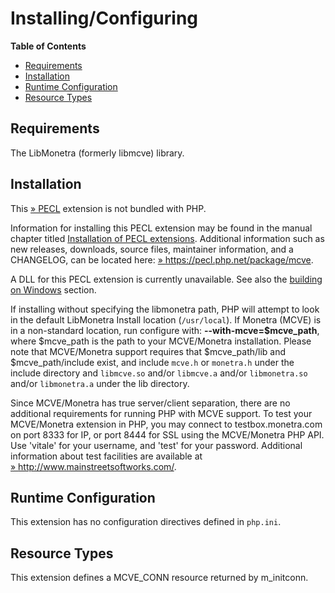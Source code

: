 Installing/Configuring
======================

**Table of Contents**

-   [Requirements](/mcve/setup.html#Requirements)
-   [Installation](/mcve/setup.html#Installation)
-   [Runtime Configuration](/mcve/setup.html#Runtime%20Configuration)
-   [Resource Types](/mcve/setup.html#Resource%20Types)

Requirements
------------

The LibMonetra (formerly libmcve) library.

Installation
------------

This <a href="https://pecl.php.net/" class="link external">» PECL</a>
extension is not bundled with PHP.

Information for installing this PECL extension may be found in the
manual chapter titled
<a href="/install/pecl.html" class="link">Installation of PECL extensions</a>.
Additional information such as new releases, downloads, source files,
maintainer information, and a CHANGELOG, can be located here:
<a href="https://pecl.php.net/package/mcve" class="link external">» https://pecl.php.net/package/mcve</a>.

A DLL for this PECL extension is currently unavailable. See also the
<a href="/install/windows/legacy/index.html#install.windows.legacy.building" class="link">building on Windows</a>
section.

If installing without specifying the libmonetra path, PHP will attempt
to look in the default LibMonetra Install location (`/usr/local`). If
Monetra (MCVE) is in a non-standard location, run configure with:
**--with-mcve=$mcve\_path**, where $mcve\_path is the path to your
MCVE/Monetra installation. Please note that MCVE/Monetra support
requires that $mcve\_path/lib and $mcve\_path/include exist, and include
`mcve.h` or `monetra.h` under the include directory and `libmcve.so`
and/or `libmcve.a` and/or `libmonetra.so` and/or `libmonetra.a` under
the lib directory.

Since MCVE/Monetra has true server/client separation, there are no
additional requirements for running PHP with MCVE support. To test your
MCVE/Monetra extension in PHP, you may connect to testbox.monetra.com on
port 8333 for IP, or port 8444 for SSL using the MCVE/Monetra PHP API.
Use 'vitale' for your username, and 'test' for your password. Additional
information about test facilities are available at
<a href="http://www.mainstreetsoftworks.com/" class="link external">» http://www.mainstreetsoftworks.com/</a>.

Runtime Configuration
---------------------

This extension has no configuration directives defined in `php.ini`.

Resource Types
--------------

This extension defines a MCVE\_CONN resource returned by <span
class="function">m\_initconn</span>.
